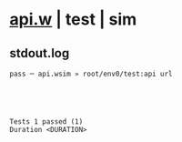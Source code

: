 # [api.w](../../../../../examples/tests/valid/api.w) | test | sim

## stdout.log
```log
pass ─ api.wsim » root/env0/test:api url
 




Tests 1 passed (1) 
Duration <DURATION>

```

